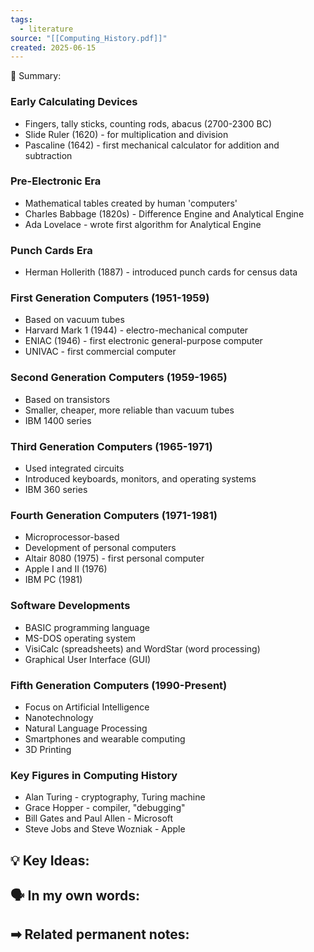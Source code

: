 ```yaml
---
tags:
  - literature
source: "[[Computing_History.pdf]]"
created: 2025-06-15
---
```


📖 Summary:
### Early Calculating Devices

- Fingers, tally sticks, counting rods, abacus (2700-2300 BC)
- Slide Ruler (1620) - for multiplication and division
- Pascaline (1642) - first mechanical calculator for addition and subtraction

### Pre-Electronic Era

- Mathematical tables created by human 'computers'
- Charles Babbage (1820s) - Difference Engine and Analytical Engine
- Ada Lovelace - wrote first algorithm for Analytical Engine

### Punch Cards Era

- Herman Hollerith (1887) - introduced punch cards for census data

### First Generation Computers (1951-1959)

- Based on vacuum tubes
- Harvard Mark 1 (1944) - electro-mechanical computer
- ENIAC (1946) - first electronic general-purpose computer
- UNIVAC - first commercial computer

### Second Generation Computers (1959-1965)

- Based on transistors
- Smaller, cheaper, more reliable than vacuum tubes
- IBM 1400 series

### Third Generation Computers (1965-1971)

- Used integrated circuits
- Introduced keyboards, monitors, and operating systems
- IBM 360 series

### Fourth Generation Computers (1971-1981)

- Microprocessor-based
- Development of personal computers
- Altair 8080 (1975) - first personal computer
- Apple I and II (1976)
- IBM PC (1981)

### Software Developments

- BASIC programming language
- MS-DOS operating system
- VisiCalc (spreadsheets) and WordStar (word processing)
- Graphical User Interface (GUI)

### Fifth Generation Computers (1990-Present)

- Focus on Artificial Intelligence
- Nanotechnology
- Natural Language Processing
- Smartphones and wearable computing
- 3D Printing

### Key Figures in Computing History

- Alan Turing - cryptography, Turing machine
- Grace Hopper - compiler, "debugging"
- Bill Gates and Paul Allen - Microsoft
- Steve Jobs and Steve Wozniak - Apple

💡 Key Ideas:
- 

🗣 In my own words:
- 

➡ Related permanent notes:
- 
